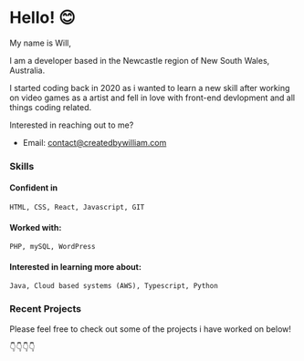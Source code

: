 # Hello! 😊

My name is Will, 

I am a developer based in the Newcastle region of New South Wales, Australia.

I started coding back in 2020 as i wanted to learn a new skill after working on video games as a artist and fell in love with front-end devlopment and all things coding related.

Interested in reaching out to me?

- Email: contact@createdbywilliam.com

### Skills

#### Confident in

```
HTML, CSS, React, Javascript, GIT
```
#### Worked with:
```
PHP, mySQL, WordPress
```
#### Interested in learning more about:
```
Java, Cloud based systems (AWS), Typescript, Python
```

### Recent Projects

Please feel free to check out some of the projects i have worked on below!

👇👇👇👇


